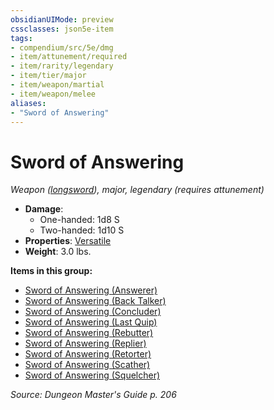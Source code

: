 ```yaml
---
obsidianUIMode: preview
cssclasses: json5e-item
tags:
- compendium/src/5e/dmg
- item/attunement/required
- item/rarity/legendary
- item/tier/major
- item/weapon/martial
- item/weapon/melee
aliases: 
- "Sword of Answering"
---
```

# Sword of Answering
*Weapon ([longsword](2-Mechanics/CLI/items/longsword.md)), major, legendary (requires attunement)*  

- **Damage**:
  - One-handed: 1d8 S
  - Two-handed: 1d10 S
- **Properties**: [Versatile](2-Mechanics/CLI/rules/item-properties.md#Versatile)
- **Weight**: 3.0 lbs.

**Items in this group:**

- [Sword of Answering (Answerer)](2-Mechanics/CLI/items/sword-of-answering-answerer.md)
- [Sword of Answering (Back Talker)](2-Mechanics/CLI/items/sword-of-answering-back-talker.md)
- [Sword of Answering (Concluder)](2-Mechanics/CLI/items/sword-of-answering-concluder.md)
- [Sword of Answering (Last Quip)](2-Mechanics/CLI/items/sword-of-answering-last-quip.md)
- [Sword of Answering (Rebutter)](2-Mechanics/CLI/items/sword-of-answering-rebutter.md)
- [Sword of Answering (Replier)](2-Mechanics/CLI/items/sword-of-answering-replier.md)
- [Sword of Answering (Retorter)](2-Mechanics/CLI/items/sword-of-answering-retorter.md)
- [Sword of Answering (Scather)](2-Mechanics/CLI/items/sword-of-answering-scather.md)
- [Sword of Answering (Squelcher)](2-Mechanics/CLI/items/sword-of-answering-squelcher.md)

*Source: Dungeon Master's Guide p. 206*